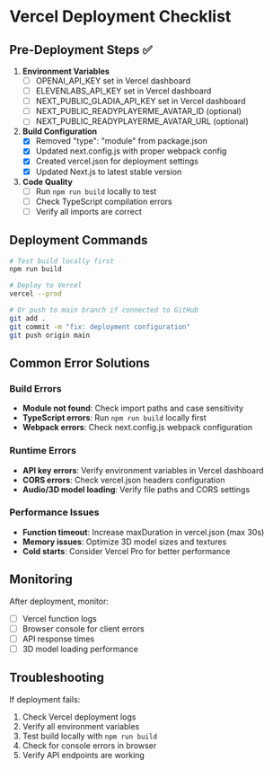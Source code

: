 # Vercel Deployment Checklist

## Pre-Deployment Steps ✅

1. **Environment Variables**
   - [ ] OPENAI_API_KEY set in Vercel dashboard
   - [ ] ELEVENLABS_API_KEY set in Vercel dashboard  
   - [ ] NEXT_PUBLIC_GLADIA_API_KEY set in Vercel dashboard
   - [ ] NEXT_PUBLIC_READYPLAYERME_AVATAR_ID (optional)
   - [ ] NEXT_PUBLIC_READYPLAYERME_AVATAR_URL (optional)

2. **Build Configuration**
   - [x] Removed "type": "module" from package.json
   - [x] Updated next.config.js with proper webpack config
   - [x] Created vercel.json for deployment settings
   - [x] Updated Next.js to latest stable version

3. **Code Quality**
   - [ ] Run `npm run build` locally to test
   - [ ] Check TypeScript compilation errors
   - [ ] Verify all imports are correct

## Deployment Commands

```bash
# Test build locally first
npm run build

# Deploy to Vercel
vercel --prod

# Or push to main branch if connected to GitHub
git add .
git commit -m "fix: deployment configuration"
git push origin main
```

## Common Error Solutions

### Build Errors
- **Module not found**: Check import paths and case sensitivity
- **TypeScript errors**: Run `npm run build` locally first
- **Webpack errors**: Check next.config.js webpack configuration

### Runtime Errors
- **API key errors**: Verify environment variables in Vercel dashboard
- **CORS errors**: Check vercel.json headers configuration
- **Audio/3D model loading**: Verify file paths and CORS settings

### Performance Issues
- **Function timeout**: Increase maxDuration in vercel.json (max 30s)
- **Memory issues**: Optimize 3D model sizes and textures
- **Cold starts**: Consider Vercel Pro for better performance

## Monitoring

After deployment, monitor:
- [ ] Vercel function logs
- [ ] Browser console for client errors
- [ ] API response times
- [ ] 3D model loading performance

## Troubleshooting

If deployment fails:
1. Check Vercel deployment logs
2. Verify all environment variables
3. Test build locally with `npm run build`
4. Check for console errors in browser
5. Verify API endpoints are working
